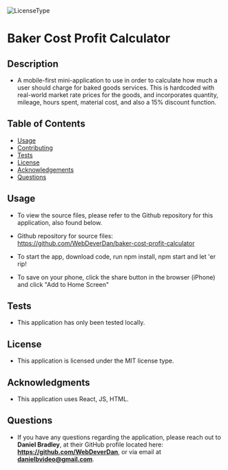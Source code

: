   ![LicenseType](https://img.shields.io/badge/License%3A%20-MIT-green)
  # Baker Cost Profit Calculator
  
  ## Description
  
  * A mobile-first mini-application to use in order to calculate how much a user should charge for baked goods services. This is hardcoded with real-world market rate prices for the goods, and incorporates quantity, mileage, hours spent, material cost, and also a 15% discount function. 
    
  ## Table of Contents
  
  * [Usage](#Usage)
  * [Contributing](#Contributing)
  * [Tests](#Tests)
  * [License](#License)
  * [Acknowledgements](#Acknowledgements)
  * [Questions](#Questions)
  
  
  ## Usage

  * To view the source files, please refer to the Github repository for this application, also found below. 

  * Github repository for source files: https://github.com/WebDeverDan/baker-cost-profit-calculator
 
  * To start the app, download code, run npm install, npm start and let 'er rip!

  * To save on your phone, click the share button in the browser (iPhone) and click "Add to Home Screen"
  
  ## Tests
  
  * This application has only been tested locally.
  
  ## License
  
  * This application is licensed under the MIT license type.
  
  ## Acknowledgments
  
  * This application uses React, JS, HTML.  
  
  ## Questions
  * If you have any questions regarding the application, please reach out to **Daniel Bradley**, at their GitHub profile located here: **https://github.com/WebDeverDan**, or via email at **danielbvideo@gmail.com**.

 



